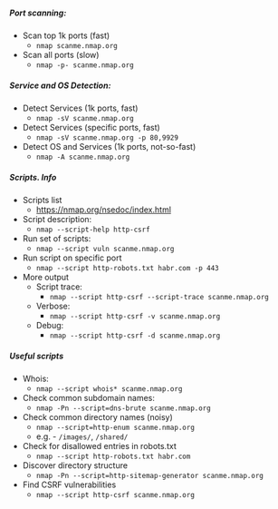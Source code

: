##### Port scanning:
* Scan top 1k ports (fast)
    * `nmap scanme.nmap.org`
* Scan all ports (slow) 
    * `nmap -p- scanme.nmap.org`

##### Service and OS Detection:
* Detect Services (1k ports, fast)
    * `nmap -sV scanme.nmap.org`
* Detect Services (specific ports, fast)
    * `nmap -sV scanme.nmap.org -p 80,9929`
* Detect OS and Services (1k ports, not-so-fast)
    * `nmap -A scanme.nmap.org`

##### Scripts. Info
* Scripts list
    * https://nmap.org/nsedoc/index.html
* Script description:
    * `nmap --script-help http-csrf`
* Run set of scripts:
    * `nmap --script vuln scanme.nmap.org`
* Run script on specific port
    * `nmap --script http-robots.txt habr.com -p 443`
* More output
    * Script trace:
        * `nmap --script http-csrf --script-trace scanme.nmap.org`
    * Verbose:
        * `nmap --script http-csrf -v scanme.nmap.org`
    * Debug:
        * `nmap --script http-csrf -d scanme.nmap.org`

##### Useful scripts
* Whois:
    * `nmap --script whois* scanme.nmap.org`
* Check common subdomain names:
    * `nmap -Pn --script=dns-brute scanme.nmap.org`
* Check common directory names (noisy)
    * `nmap --script=http-enum scanme.nmap.org`
    * e.g. - `/images/`, `/shared/`
* Check for disallowed entries in robots.txt
    * `nmap --script http-robots.txt habr.com`
* Discover directory structure
    * `nmap -Pn --script=http-sitemap-generator scanme.nmap.org`
* Find CSRF vulnerabilities
    * `nmap --script http-csrf scanme.nmap.org`
